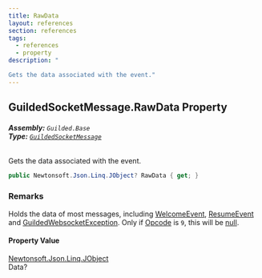 ```yaml
---
title: RawData
layout: references
section: references
tags:
  - references
  - property
description: "

Gets the data associated with the event."
---
```


## GuildedSocketMessage.RawData Property
###### **Assembly:** `Guilded.Base`<br/>**Type:** [`GuildedSocketMessage`](GuildedSocketMessage 'Guilded.Base.Events.GuildedSocketMessage')

Gets the data associated with the event.

```csharp
public Newtonsoft.Json.Linq.JObject? RawData { get; }
```

### Remarks
  
Holds the data of most messages, including [WelcomeEvent](WelcomeEvent 'Guilded.Base.Events.WelcomeEvent'), [ResumeEvent](ResumeEvent 'Guilded.Base.Events.ResumeEvent') and [GuildedWebsocketException](GuildedWebsocketException 'Guilded.Base.GuildedWebsocketException'). Only if [Opcode](GuildedSocketMessage.Opcode 'Guilded.Base.Events.GuildedSocketMessage.Opcode') is `9`, this will be [null](https://docs.microsoft.com/en-us/dotnet/csharp/language-reference/keywords/null 'https://docs.microsoft.com/en-us/dotnet/csharp/language-reference/keywords/null').

#### Property Value
[Newtonsoft.Json.Linq.JObject](https://docs.microsoft.com/en-us/dotnet/api/Newtonsoft.Json.Linq.JObject 'Newtonsoft.Json.Linq.JObject')  
Data?